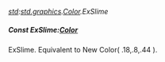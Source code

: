 _[std](../../modules/std/std-module.md):[std.graphics](../../modules/std/std-graphics.md).[Color](../../modules/std/std-graphics-color.md).ExSlime_
##### Const ExSlime:[Color](../../modules/std/std-graphics-color.md)
ExSlime. Equivalent to New Color( .18,.8,.44 ).
